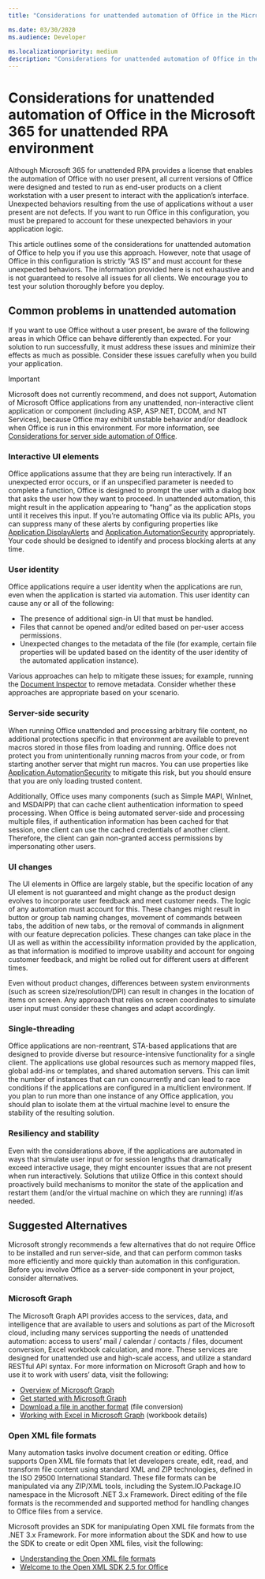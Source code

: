 ```yaml
---
title: "Considerations for unattended automation of Office in the Microsoft 365 for unattended RPA environment"

ms.date: 03/30/2020
ms.audience: Developer
 
ms.localizationpriority: medium
description: "Considerations for unattended automation of Office in the Microsoft 365 for unattended RPA environment."
---
```


# Considerations for unattended automation of Office in the Microsoft 365 for unattended RPA environment

Although Microsoft 365 for unattended RPA provides a license that enables the automation of Office with no user present, all current versions of Office were designed and tested to run as end-user products on a client workstation with a user present to interact with the application’s interface. Unexpected behaviors resulting from the use of applications without a user present are not defects. If you want to run Office in this configuration, you must be prepared to account for these unexpected behaviors in your application logic.

This article outlines some of the considerations for unattended automation of Office to help you if you use this approach. However, note that usage of Office in this configuration is strictly “AS IS” and must account for these unexpected behaviors. The information provided here is not exhaustive and is not guaranteed to resolve all issues for all clients. We encourage you to test your solution thoroughly before you deploy.

## Common problems in unattended automation

If you want to use Office without a user present, be aware of the following areas in which Office can behave differently than expected. For your solution to run successfully, it must address these issues and minimize their effects as much as possible. Consider these issues carefully when you build your application.

> [!IMPORTANT]
> Microsoft does not currently recommend, and does not support, Automation of Microsoft Office applications from any unattended, non-interactive client application or component (including ASP, ASP.NET, DCOM, and NT Services), because Office may exhibit unstable behavior and/or deadlock when Office is run in this environment. For more information, see [Considerations for server side automation of Office](/topic/considerations-for-server-side-automation-of-office-48bcfe93-8a89-47f1-0bce-017433ad79e2).

### Interactive UI elements

Office applications assume that they are being run interactively. If an unexpected error occurs, or if an unspecified parameter is needed to complete a function, Office is designed to prompt the user with a dialog box that asks the user how they want to proceed. In unattended automation, this might result in the application appearing to “hang” as the application stops until it receives this input. If you’re automating Office via its public APIs, you can suppress many of these alerts by configuring properties like [Application.DisplayAlerts](/office/vba/api/word.application.displayalerts) and [Application.AutomationSecurity](/office/vba/api/word.application.automationsecurity) appropriately. Your code should be designed to identify and process blocking alerts at any time.

### User identity

Office applications require a user identity when the applications are run, even when the application is started via automation. This user identity can cause any or all of the following:

- The presence of additional sign-in UI that must be handled.
- Files that cannot be opened and/or edited based on per-user access permissions.
- Unexpected changes to the metadata of the file (for example, certain file properties will be updated based on the identity of the user identity of the automated application instance).

Various approaches can help to mitigate these issues; for example, running the [Document Inspector](/office/vba/library-reference/concepts/using-the-document-inspector) to remove metadata. Consider whether these approaches are appropriate based on your scenario.

### Server-side security

When running Office unattended and processing arbitrary file content, no additional protections specific in that environment are available to prevent macros stored in those files from loading and running. Office does not protect you from unintentionally running macros from your code, or from starting another server that might run macros. You can use properties like [Application.AutomationSecurity](/office/vba/api/word.application.automationsecurity) to mitigate this risk, but you should ensure that you are only loading trusted content.

Additionally, Office uses many components (such as Simple MAPI, WinInet, and MSDAIPP) that can cache client authentication information to speed processing. When Office is being automated server-side and processing multiple files, if authentication information has been cached for that session, one client can use the cached credentials of another client. Therefore, the client can gain non-granted access permissions by impersonating other users.

### UI changes

The UI elements in Office are largely stable, but the specific location of any UI element is not guaranteed and might change as the product design evolves to incorporate user feedback and meet customer needs. The logic of any automation must account for this. These changes might result in button or group tab naming changes, movement of commands between tabs, the addition of new tabs, or the removal of commands in alignment with our feature deprecation policies. These changes can take place in the UI as well as within the accessibility information provided by the application, as that information is modified to improve usability and account for ongoing customer feedback, and might be rolled out for different users at different times.

Even without product changes, differences between system environments (such as screen size/resolution/DPI) can result in changes in the location of items on screen. Any approach that relies on screen coordinates to simulate user input must consider these changes and adapt accordingly.

### Single-threading

Office applications are non-reentrant, STA-based applications that are designed to provide diverse but resource-intensive functionality for a single client. The applications use global resources such as memory mapped files, global add-ins or templates, and shared automation servers. This can limit the number of instances that can run concurrently and can lead to race conditions if the applications are configured in a multiclient environment. If you plan to run more than one instance of any Office application, you should plan to isolate them at the virtual machine level to ensure the stability of the resulting solution.

### Resiliency and stability

Even with the considerations above, if the applications are automated in ways that simulate user input or for session lengths that dramatically exceed interactive usage, they might encounter issues that are not present when run interactively. Solutions that utilize Office in this context should proactively build mechanisms to monitor the state of the application and restart them (and/or the virtual machine on which they are running) if/as needed.

## Suggested Alternatives

Microsoft strongly recommends a few alternatives that do not require Office to be installed and run server-side, and that can perform common tasks more efficiently and more quickly than automation in this configuration. Before you involve Office as a server-side component in your project, consider alternatives.

### Microsoft Graph

The Microsoft Graph API provides access to the services, data, and intelligence that are available to users and solutions as part of the Microsoft cloud, including many services supporting the needs of unattended automation: access to users’ mail / calendar / contacts / files, document conversion, Excel workbook calculation, and more. These services are designed for unattended use and high-scale access, and utilize a standard RESTful API syntax. For more information on Microsoft Graph and how to use it to work with users’ data, visit the following:

- [Overview of Microsoft Graph](/graph/overview) 
- [Get started with Microsoft Graph](https://developer.microsoft.com/graph/get-started)
- [Download a file in another format](/graph/api/driveitem-get-content-format?view=graph-rest-1.0&tabs=http&preserve-view=true) (file conversion)
- [Working with Excel in Microsoft Graph](/graph/api/resources/excel) (workbook details)

### Open XML file formats

Many automation tasks involve document creation or editing. Office supports Open XML file formats that let developers create, edit, read, and transform file content using standard XML and ZIP technologies, defined in the ISO 29500 International Standard. These file formats can be manipulated via any ZIP/XML tools, including the System.IO.Package.IO namespace in the Microsoft .NET 3.x Framework. Direct editing of the file formats is the recommended and supported method for handling changes to Office files from a service.

Microsoft provides an SDK for manipulating Open XML file formats from the .NET 3.x Framework. For more information about the SDK and how to use the SDK to create or edit Open XML files, visit the following:

- [Understanding the Open XML file formats](/office/open-xml/understanding-the-open-xml-file-formats)
- [Welcome to the Open XML SDK 2.5 for Office](/office/open-xml/open-xml-sdk)
